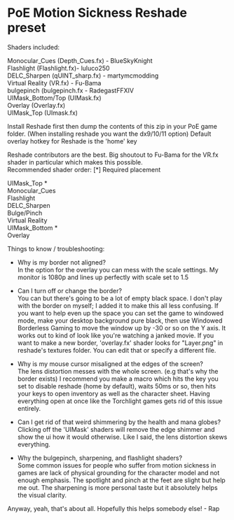 # PoE Motion Sickness Reshade preset

Shaders included:

Monocular_Cues (Depth_Cues.fx) - BlueSkyKnight  
Flashlight (Flashlight.fx)- luluco250  
DELC_Sharpen (qUINT_sharp.fx) - martymcmodding  
Virtual Reality (VR.fx) - Fu-Bama  
bulgepinch (bulgepinch.fx - RadegastFFXIV  
UIMask_Bottom/Top (UIMask.fx)  
Overlay (Overlay.fx)  
UIMask_Top (UImask.fx)  

Install Reshade first then dump the contents of this zip in your PoE game folder. (When installing reshade you want the dx9/10/11 option)
Default overlay hotkey for Reshade is the 'home' key

Reshade contributors are the best. Big shoutout to Fu-Bama for the VR.fx shader in particular which makes this possible.   
Recommended shader order: [*] Required placement

UIMask_Top *  
Monocular_Cues  
Flashlight  
DELC_Sharpen  
Bulge/Pinch  
Virtual Reality  
UIMask_Bottom *  
Overlay  

Things to know / troubleshooting: 

- Why is my border not aligned?   
In the option for the overlay you can mess with the scale settings. My monitor is 1080p and lines up perfectly with scale set to 1.5

- Can I turn off or change the border?  
You can but there's going to be a lot of empty black space. I don't play with the border on myself; I added it to make this all less confusing. If you want to help even up the space you can set the game to windowed mode, make your desktop background pure black, then use Windowed Borderless Gaming to move the window up by -30 or so on the Y axis. It works out to kind of look like you're watching a janked movie. If you want to make a new border, 'overlay.fx' shader looks for "Layer.png" in reshade's textures folder. You can edit that or specify a different file.

- Why is my mouse cursor misaligned at the edges of the screen?  
The lens distortion messes with the whole screen. (e.g that's why the border exists) I recommend you make a macro which hits the key you set to disable reshade (home by default), waits 50ms or so, then hits your keys to open inventory as well as the character sheet. Having everything open at once like the Torchlight games gets rid of this issue entirely.

- Can I get rid of that weird shimmering by the health and mana globes?  
Clicking off the 'UIMask' shaders will remove the edge shimmer and show the ui how it would otherwise. Like I said, the lens distortion skews everything.

- Why the bulgepinch, sharpening, and flashlight shaders?  
Some common issues for people who suffer from motion sickness in games are lack of physical grounding for the character model and not enough emphasis. The spotlight and pinch at the feet are slight but help me out. The sharpening is more personal taste but it absolutely helps the visual clarity.

Anyway, yeah, that's about all. Hopefully this helps somebody else! - Rap
